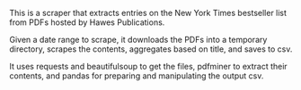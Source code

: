 This is a scraper that extracts entries on the New York Times bestseller list from PDFs hosted by Hawes Publications.

Given a date range to scrape, it downloads the PDFs into a temporary directory, scrapes the contents, aggregates based on title, and saves to csv.

It uses requests and beautifulsoup to get the files, pdfminer to extract their contents, and pandas for preparing and manipulating the output csv.